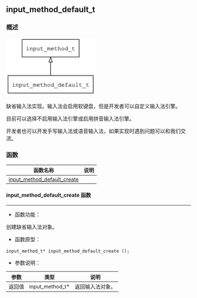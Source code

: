 ## input\_method\_default\_t
### 概述
![image](images/input_method_default_t_0.png)


 缺省输入法实现。输入法会启用软键盘，但是开发者可以自定义输入法引擎。

 目前可以选择不启用输入法引擎或启用拼音输入法引擎。

 开发者也可以开发手写输入法或语音输入法，如果实现时遇到问题可以和我们交流。



### 函数
<p id="input_method_default_t_methods">

| 函数名称 | 说明 | 
| -------- | ------------ | 
| <a href="#input_method_default_t_input_method_default_create">input\_method\_default\_create</a> |  |
#### input\_method\_default\_create 函数
-----------------------

* 函数功能：

> <p id="input_method_default_t_input_method_default_create">
 创建缺省输入法对象。





* 函数原型：

```
input_method_t* input_method_default_create ();
```

* 参数说明：

| 参数 | 类型 | 说明 |
| -------- | ----- | --------- |
| 返回值 | input\_method\_t* | 返回输入法对象。 |
